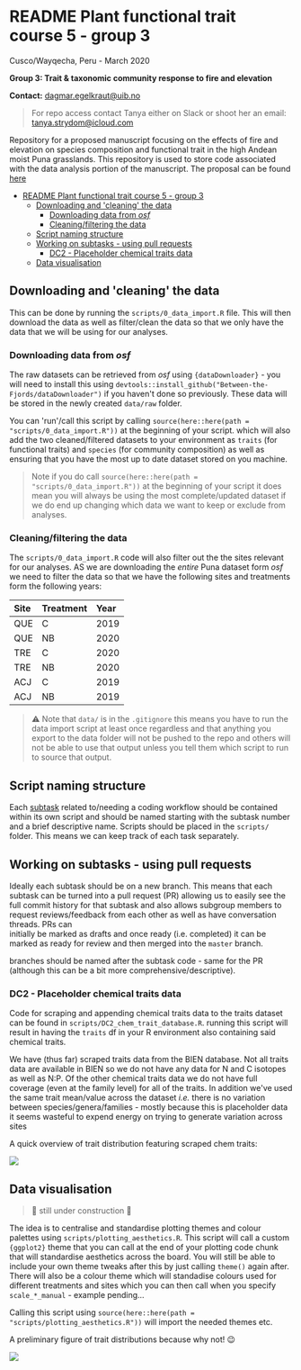 # README Plant functional trait course 5 - group 3

Cusco/Wayqecha, Peru - March 2020

**Group 3: Trait & taxonomic community response to fire and elevation**

**Contact:** dagmar.egelkraut@uib.no

> For repo access contact Tanya either on Slack or shoot her an
> email: tanya.strydom@icloud.com

Repository for a proposed manuscript focusing on the effects of fire and
elevation on species composition and functional trait in the high
Andean moist Puna grasslands. This repository is used to store code
associated with the data analysis portion of the manuscript. The
proposal can be found [here](https://docs.google.com/document/d/1CN_nDSyvQGwecFTCOalYo6LrnpownpS0l16awSFydFE/edit?usp=sharing)

- [README Plant functional trait course 5 - group 3](#readme-plant-functional-trait-course-5---group-3)
  - [Downloading and 'cleaning' the data](#downloading-and-cleaning-the-data)
    - [Downloading data from _osf_](#downloading-data-from-osf)
    - [Cleaning/filtering the data](#cleaningfiltering-the-data)
  - [Script naming structure](#script-naming-structure)
  - [Working on subtasks - using pull requests](#working-on-subtasks---using-pull-requests)
    - [DC2 - Placeholder chemical traits data](#dc2---placeholder-chemical-traits-data)
  - [Data visualisation](#data-visualisation)
 
## Downloading and 'cleaning' the data

This can be done by running the `scripts/0_data_import.R` file. This will then
download the data as well as filter/clean the data so that we only have the data
that we will be using for our analyses.

### Downloading data from _osf_

The raw datasets can be retrieved from _osf_ using `{dataDownloader}` -
you will need to install this using `devtools::install_github("Between-the-Fjords/dataDownloader")`
if you haven't done so previously. These data will be stored in the
newly created `data/raw` folder.

You can 'run'/call this script by calling
`source(here::here(path = "scripts/0_data_import.R"))` at the
beginning of your script. which will also add the two cleaned/filtered
datasets to your environment as `traits` (for functional traits) and
`species` (for community composition) as well as ensuring that you have
the most up to date dataset stored on you machine.

> Note if you do call `source(here::here(path = "scripts/0_data_import.R"))`
> at the beginning of your script it does mean you will always be using the
> most complete/updated dataset if we do end up changing which data we want
> to keep or exclude from analyses.

### Cleaning/filtering the data

The `scripts/0_data_import.R` code will also filter out the the sites
relevant for our analyses. AS we are downloading the _entire_ Puna
dataset form _osf_ we need to filter the data so that we have the following
sites and treatments form the following years:

| Site | Treatment | Year |
| :----| :-------- | :--- |
| QUE  | C         | 2019 |
| QUE  | NB        | 2020 |
| TRE  | C         | 2020 |
| TRE  | NB        | 2020 |
| ACJ  | C         | 2019 |
| ACJ  | NB        | 2019 |


> ⚠️ Note that `data/` is in the `.gitignore` this means you have to run
> the data import script at least once regardless and that anything you
> export to the data folder will not be pushed to the repo and others
> will not be able to use that output unless you tell them which script
> to run to source that output.

## Script naming structure

Each [subtask](https://docs.google.com/spreadsheets/d/1G2w4rHiUkQ1iI5b7U_5dhyf1U87eOyaMcTBNFT4uq3w)
related to/needing a
coding workflow should be contained within its own script and should be
named starting with the subtask number and a brief descriptive name.
Scripts should be placed in the `scripts/` folder. This means we can
keep track of each task separately.

## Working on subtasks - using pull requests

Ideally each subtask should be on a new branch. This means that each subtask
can be turned into a pull request (PR) allowing us to easily see the full
commit history for that subtask and also allows subgroup members to request
reviews/feedback from each other as well as have conversation threads. PRs can  
initially be marked as drafts and once ready (i.e. completed) it can be
marked as ready for review and then merged into the `master` branch.

branches should be named after the subtask code - same for the PR (although this 
can be a bit more comprehensive/descriptive).

### DC2 - Placeholder chemical traits data

Code for scraping and appending chemical traits data to the traits dataset can 
be found in `scripts/DC2_chem_trait_database.R`. running this script will result 
in having the `traits` df in your R environment also containing said chemical 
traits.

We have (thus far) scraped traits data from the BIEN database. Not all traits 
data are available in BIEN so we do not have any data for N and C isotopes as 
well as N:P. Of the other chemical traits data we do not have full coverage 
(even at the family level) for all of the traits. In addition we've used the 
same trait mean/value across the dataset _i.e._ there is no variation between 
species/genera/families - mostly because this is placeholder data it seems 
wasteful to expend energy on trying to generate variation across sites

A quick overview of trait distribution featuring scraped chem traits:

![](https://github.com/TanyaS08/PFTC5_Gr3/blob/DC.2_chemtraits/output/traits_density_plots_w_chem.png?raw=true)

## Data visualisation

> :construction: still under construction :construction:

The idea is to centralise and standardise plotting themes and colour 
palettes using `scripts/plotting_aesthetics.R`. This script will call a
custom `{ggplot2}` theme that you can call at the end of your plotting
code chunk that will standardise aesthetics across the board. You will
still be able to include your own theme tweaks after this by just
calling `theme()` again after. There will also be a colour theme which
will standadise colours used for different treatments and sites which
you can then call when you specify `scale_*_manual` - example pending...

Calling this script using `source(here::here(path = "scripts/plotting_aesthetics.R"))`
will import the needed themes etc.

A preliminary figure of trait distributions because why not! :wink:

![](https://github.com/TanyaS08/PFTC5_Gr3/blob/master/output/traits_density_plots.png?raw=true)
